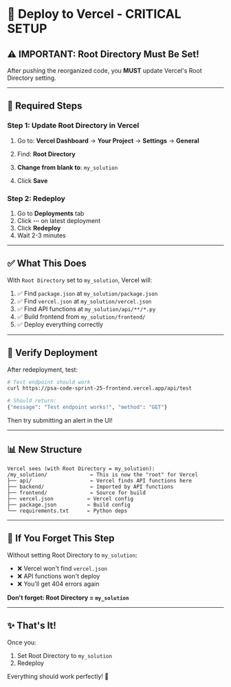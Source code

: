 # 🚀 Deploy to Vercel - CRITICAL SETUP

## ⚠️ IMPORTANT: Root Directory Must Be Set!

After pushing the reorganized code, you **MUST** update Vercel's Root Directory setting.

---

## 🔧 Required Steps

### Step 1: Update Root Directory in Vercel

1. Go to: **Vercel Dashboard** → **Your Project** → **Settings** → **General**

2. Find: **Root Directory**

3. **Change from blank to**: `my_solution`

4. Click **Save**

### Step 2: Redeploy

1. Go to **Deployments** tab
2. Click **⋯** on latest deployment
3. Click **Redeploy**
4. Wait 2-3 minutes

---

## ✅ What This Does

With `Root Directory` set to `my_solution`, Vercel will:

1. ✅ Find `package.json` at `my_solution/package.json`
2. ✅ Find `vercel.json` at `my_solution/vercel.json`
3. ✅ Find API functions at `my_solution/api/**/*.py`
4. ✅ Build frontend from `my_solution/frontend/`
5. ✅ Deploy everything correctly

---

## 🧪 Verify Deployment

After redeployment, test:

```bash
# Test endpoint should work
curl https://psa-code-sprint-25-frontend.vercel.app/api/test

# Should return:
{"message": "Test endpoint works!", "method": "GET"}
```

Then try submitting an alert in the UI!

---

## 📊 New Structure

```
Vercel sees (with Root Directory = my_solution):
/my_solution/              ← This is now the "root" for Vercel
├── api/                   ← Vercel finds API functions here
├── backend/               ← Imported by API functions
├── frontend/              ← Source for build
├── vercel.json           ← Vercel config
├── package.json          ← Build config
└── requirements.txt      ← Python deps
```

---

## 🚨 If You Forget This Step

Without setting Root Directory to `my_solution`:
- ❌ Vercel won't find `vercel.json`
- ❌ API functions won't deploy
- ❌ You'll get 404 errors again

**Don't forget: Root Directory = `my_solution`**

---

## ✨ That's It!

Once you:
1. Set Root Directory to `my_solution`
2. Redeploy

Everything should work perfectly! 🎉

